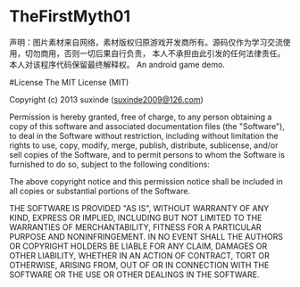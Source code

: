 TheFirstMyth01
==============
声明：图片素材来自网络，素材版权归原游戏开发商所有。源码仅作为学习交流使用，切勿商用，否则一切后果自行负责，
本人不承担由此引发的任何法律责任。本人对该程序代码保留最终解释权。
An android game demo.

#License
The MIT License (MIT)

Copyright (c) 2013 suxinde (suxinde2009@126.com)

Permission is hereby granted, free of charge, to any person obtaining a copy of
this software and associated documentation files (the "Software"), to deal in
the Software without restriction, including without limitation the rights to
use, copy, modify, merge, publish, distribute, sublicense, and/or sell copies of
the Software, and to permit persons to whom the Software is furnished to do so,
subject to the following conditions:

The above copyright notice and this permission notice shall be included in all
copies or substantial portions of the Software.

THE SOFTWARE IS PROVIDED "AS IS", WITHOUT WARRANTY OF ANY KIND, EXPRESS OR
IMPLIED, INCLUDING BUT NOT LIMITED TO THE WARRANTIES OF MERCHANTABILITY, FITNESS
FOR A PARTICULAR PURPOSE AND NONINFRINGEMENT. IN NO EVENT SHALL THE AUTHORS OR
COPYRIGHT HOLDERS BE LIABLE FOR ANY CLAIM, DAMAGES OR OTHER LIABILITY, WHETHER
IN AN ACTION OF CONTRACT, TORT OR OTHERWISE, ARISING FROM, OUT OF OR IN
CONNECTION WITH THE SOFTWARE OR THE USE OR OTHER DEALINGS IN THE SOFTWARE.
